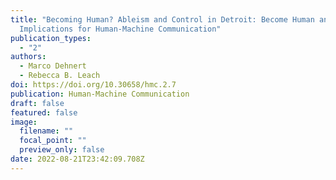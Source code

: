 ```yaml
---
title: "Becoming Human? Ableism and Control in Detroit: Become Human and the
  Implications for Human-Machine Communication"
publication_types:
  - "2"
authors:
  - Marco Dehnert
  - Rebecca B. Leach
doi: https://doi.org/10.30658/hmc.2.7
publication: Human-Machine Communication
draft: false
featured: false
image:
  filename: ""
  focal_point: ""
  preview_only: false
date: 2022-08-21T23:42:09.708Z
---
```

